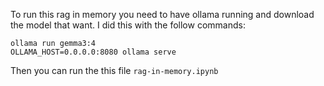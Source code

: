 To run this rag in memory you need to have ollama running and download the model that want. I did this with the follow commands:

```
ollama run gemma3:4
OLLAMA_HOST=0.0.0.0:8080 ollama serve
```

Then you can run the this file `rag-in-memory.ipynb`